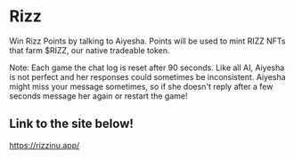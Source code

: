 # Rizz

Win Rizz Points by talking to Aiyesha. Points will be used to mint RIZZ NFTs that farm $RIZZ, our native tradeable token.

Note: Each game the chat log is reset after 90 seconds. Like all AI, Aiyesha is not perfect and her responses could sometimes be inconsistent. Aiyesha might miss your message sometimes, so if she doesn't reply after a few seconds message her again or restart the game!

## Link to the site below!
https://rizzinu.app/
